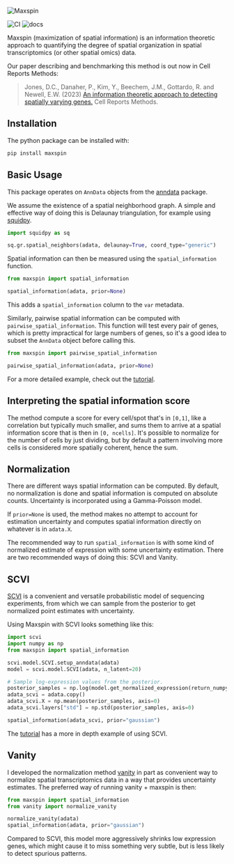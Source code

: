 
![Maxspin](https://raw.github.com/dcjones/maxspin/main/logo.png)

![CI](https://github.com/dcjones/maxspin/actions/workflows/ci.yml/badge.svg)
![docs](https://readthedocs.org/projects/maxspin/badge/?version=latest)


Maxspin (maximization of spatial information) is an information theoretic
approach to quantifying the degree of spatial organization in spatial
transcriptomics (or other spatial omics) data.

Our paper describing and benchmarking this method is out now in Cell Reports Methods:

> Jones, D.C., Danaher, P., Kim, Y., Beechem, J.M., Gottardo, R. and Newell, E.W.
(2023) [An information theoretic approach to detecting spatially varying
genes.](https://www.cell.com/cell-reports-methods/fulltext/S2667-2375(23)00136-4)
Cell Reports Methods.

## Installation

The python package can be installed with:
```sh
pip install maxspin
```

## Basic Usage

This package operates on `AnnData` objects from the [anndata](https://github.com/scverse/anndata) package.

We assume the existence of a spatial neighborhood graph. A simple and effective
way of doing this is Delaunay triangulation, for example using [squidpy](https://github.com/scverse/squidpy).

```python
import squidpy as sq

sq.gr.spatial_neighbors(adata, delaunay=True, coord_type="generic")
```

Spatial information can then be measured using the `spatial_information` function.

```python
from maxspin import spatial_information

spatial_information(adata, prior=None)
```

This adds a `spatial_information` column to the `var` metadata.

Similarly, pairwise spatial information can be computed with
`pairwise_spatial_information`. This function will test every pair of genes,
which is pretty impractical for large numbers of genes, so it's a good idea to
subset the `AnnData` object before calling this.


```python
from maxspin import pairwise_spatial_information

pairwise_spatial_information(adata, prior=None)
```

For a more detailed example, check out the [tutorial](https://github.com/dcjones/maxspin/blob/main/tutorial.ipynb).

## Interpreting the spatial information score

The method compute a score for every cell/spot that's in `[0,1]`, like a
correlation but typically much smaller, and sums them to arrive at a spatial
information score that is then in `[0, ncells]`. It's possible to normalize for
the number of cells by just dividing, but by default a pattern involving more
cells is considered more spatially coherent, hence the sum.

## Normalization

There are different ways spatial information can be computed. By default, no
normalization is done and spatial information is computed on absolute counts.
Uncertainty is incorporated using a Gamma-Poisson model.

If `prior=None` is used, the method makes no attempt to account for estimation
uncertainty and computes spatial information directly on whatever is in
`adata.X`.

The recommended way to run `spatial_information` is with some kind of normalized
estimate of expression with some uncertainty estimation. There are two
recommended ways of doing this: SCVI and Vanity.


## SCVI

[SCVI](https://scvi-tools.org/) is a convenient and versatile probabilistic
model of sequencing experiments, from which we can sample from the posterior to
get normalized point estimates with uncertainty.

Using Maxspin with SCVI looks something like this:


```python
import scvi
import numpy as np
from maxspin import spatial_information

scvi.model.SCVI.setup_anndata(adata)
model = scvi.model.SCVI(adata, n_latent=20)

# Sample log-expression values from the posterior.
posterior_samples = np.log(model.get_normalized_expression(return_numpy=True, return_mean=False, n_samples=20, library_size="latent"))
adata_scvi = adata.copy()
adata_scvi.X = np.mean(posterior_samples, axis=0)
adata_scvi.layers["std"] = np.std(posterior_samples, axis=0)

spatial_information(adata_scvi, prior="gaussian")
```

The [tutorial](https://github.com/dcjones/maxspin/blob/main/tutorial.ipynb) has
a more in depth example of using SCVI.

## Vanity


I developed the normalization method [vanity](https://github.com/dcjones/vanity)
in part as convenient way to normalize spatial transcriptomics data in a way
that provides uncertainty estimates. The preferred way of running vanity + maxspin is then:

```python
from maxspin import spatial_information
from vanity import normalize_vanity

normalize_vanity(adata)
spatial_information(adata, prior="gaussian")

```

Compared to SCVI, this model more aggressively shrinks low expression genes,
which might cause it to miss something very subtle, but is less likely to detect
spurious patterns.
